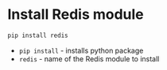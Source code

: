 # Install Redis module

```python
pip install redis
```

- `pip install` - installs python package
- `redis` - name of the Redis module to install


